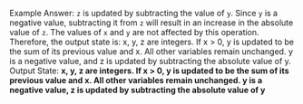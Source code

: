 Example Answer:
`z` is updated by subtracting the value of `y`. Since `y` is a negative value, subtracting it from `z` will result in an increase in the absolute value of `z`. The values of `x` and `y` are not affected by this operation. Therefore, the output state is: x, y, z are integers. If x > 0, y is updated to be the sum of its previous value and x. All other variables remain unchanged. y is a negative value, and z is updated by subtracting the absolute value of y.
Output State: **x, y, z are integers. If x > 0, y is updated to be the sum of its previous value and x. All other variables remain unchanged. y is a negative value, z is updated by subtracting the absolute value of y**